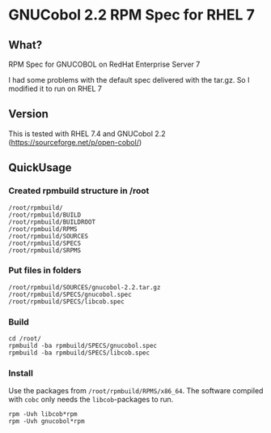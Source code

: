 # GNUCobol 2.2 RPM Spec for RHEL 7

## What?
RPM Spec for GNUCOBOL on RedHat Enterprise Server 7

I had some problems with the default spec delivered with the tar.gz.
So I modified it to run on RHEL 7

## Version

This is tested with RHEL 7.4 and
GNUCobol 2.2 (https://sourceforge.net/p/open-cobol/)

## QuickUsage

### Created rpmbuild structure in /root

```
/root/rpmbuild/
/root/rpmbuild/BUILD
/root/rpmbuild/BUILDROOT
/root/rpmbuild/RPMS
/root/rpmbuild/SOURCES
/root/rpmbuild/SPECS
/root/rpmbuild/SRPMS
```

### Put files in folders

```
/root/rpmbuild/SOURCES/gnucobol-2.2.tar.gz
/root/rpmbuild/SPECS/gnucobol.spec
/root/rpmbuild/SPECS/libcob.spec
```

### Build

```
cd /root/
rpmbuild -ba rpmbuild/SPECS/gnucobol.spec
rpmbuild -ba rpmbuild/SPECS/libcob.spec
```

### Install

Use the packages from `/root/rpmbuild/RPMS/x86_64`. The software compiled with
`cobc` only needs the `libcob`-packages to run.

```
rpm -Uvh libcob*rpm
rpm -Uvh gnucobol*rpm
```
